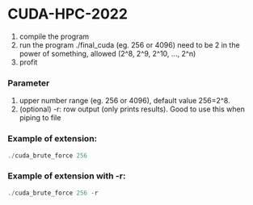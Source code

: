 # CUDA-HPC-2022

1. compile the program
2. run the program ./final_cuda <upper limit> (eg. 256 or 4096) need to be 2 in the power of something, allowed (2^8, 2^9, 2^10, ..., 2^n)
3. profit

### Parameter

1. upper number range (eg. 256 or 4096), default value 256=2^8.
2. (optional) -r: row output (only prints results). Good to use this when piping to file

### Example of extension:

```c
./cuda_brute_force 256
```

### Example of extension with -r:

```c
./cuda_brute_force 256 -r
```
